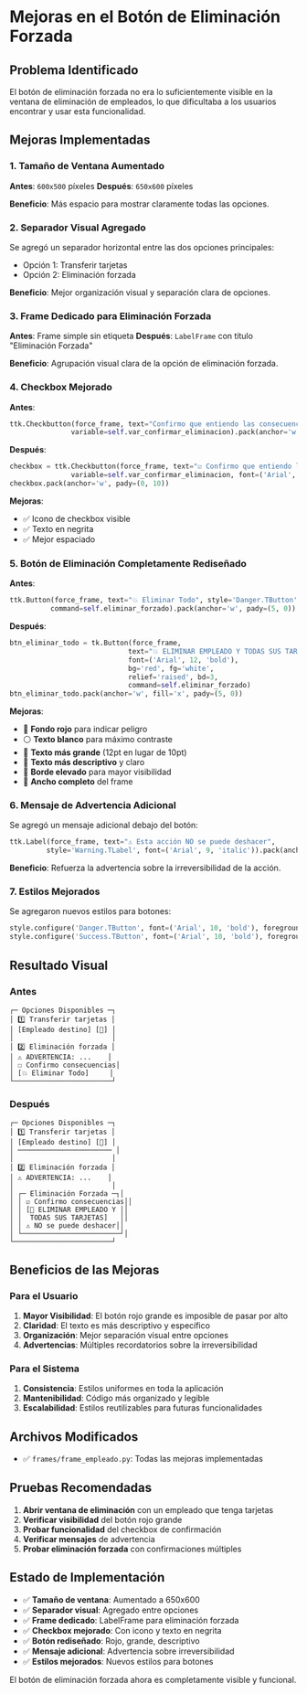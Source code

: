 # Mejoras en el Botón de Eliminación Forzada

## Problema Identificado
El botón de eliminación forzada no era lo suficientemente visible en la ventana de eliminación de empleados, lo que dificultaba a los usuarios encontrar y usar esta funcionalidad.

## Mejoras Implementadas

### 1. Tamaño de Ventana Aumentado
**Antes**: `600x500` píxeles
**Después**: `650x600` píxeles

**Beneficio**: Más espacio para mostrar claramente todas las opciones.

### 2. Separador Visual Agregado
Se agregó un separador horizontal entre las dos opciones principales:
- Opción 1: Transferir tarjetas
- Opción 2: Eliminación forzada

**Beneficio**: Mejor organización visual y separación clara de opciones.

### 3. Frame Dedicado para Eliminación Forzada
**Antes**: Frame simple sin etiqueta
**Después**: `LabelFrame` con título "Eliminación Forzada"

**Beneficio**: Agrupación visual clara de la opción de eliminación forzada.

### 4. Checkbox Mejorado
**Antes**: 
```python
ttk.Checkbutton(force_frame, text="Confirmo que entiendo las consecuencias", 
               variable=self.var_confirmar_eliminacion).pack(anchor='w')
```

**Después**:
```python
checkbox = ttk.Checkbutton(force_frame, text="☑️ Confirmo que entiendo las consecuencias", 
               variable=self.var_confirmar_eliminacion, font=('Arial', 10, 'bold'))
checkbox.pack(anchor='w', pady=(0, 10))
```

**Mejoras**:
- ✅ Icono de checkbox visible
- ✅ Texto en negrita
- ✅ Mejor espaciado

### 5. Botón de Eliminación Completamente Rediseñado

**Antes**:
```python
ttk.Button(force_frame, text="💥 Eliminar Todo", style='Danger.TButton',
          command=self.eliminar_forzado).pack(anchor='w', pady=(5, 0))
```

**Después**:
```python
btn_eliminar_todo = tk.Button(force_frame, 
                             text="💥 ELIMINAR EMPLEADO Y TODAS SUS TARJETAS", 
                             font=('Arial', 12, 'bold'),
                             bg='red', fg='white',
                             relief='raised', bd=3,
                             command=self.eliminar_forzado)
btn_eliminar_todo.pack(anchor='w', fill='x', pady=(5, 0))
```

**Mejoras**:
- 🔴 **Fondo rojo** para indicar peligro
- ⚪ **Texto blanco** para máximo contraste
- 📏 **Texto más grande** (12pt en lugar de 10pt)
- 📝 **Texto más descriptivo** y claro
- 🔲 **Borde elevado** para mayor visibilidad
- 📐 **Ancho completo** del frame

### 6. Mensaje de Advertencia Adicional
Se agregó un mensaje adicional debajo del botón:
```python
ttk.Label(force_frame, text="⚠️ Esta acción NO se puede deshacer", 
         style='Warning.TLabel', font=('Arial', 9, 'italic')).pack(anchor='w', pady=(5, 0))
```

**Beneficio**: Refuerza la advertencia sobre la irreversibilidad de la acción.

### 7. Estilos Mejorados
Se agregaron nuevos estilos para botones:
```python
style.configure('Danger.TButton', font=('Arial', 10, 'bold'), foreground='white', background='red')
style.configure('Success.TButton', font=('Arial', 10, 'bold'), foreground='white', background='green')
```

## Resultado Visual

### Antes
```
┌─ Opciones Disponibles ─┐
│ 1️⃣ Transferir tarjetas │
│ [Empleado destino] [🔄] │
│                        │
│ 2️⃣ Eliminación forzada │
│ ⚠️ ADVERTENCIA: ...    │
│ ☐ Confirmo consecuencias│
│ [💥 Eliminar Todo]     │
└────────────────────────┘
```

### Después
```
┌─ Opciones Disponibles ─┐
│ 1️⃣ Transferir tarjetas │
│ [Empleado destino] [🔄] │
│ ─────────────────────── │
│                        │
│ 2️⃣ Eliminación forzada │
│ ⚠️ ADVERTENCIA: ...    │
│                        │
│ ┌─ Eliminación Forzada ─┐│
│ │ ☑️ Confirmo consecuencias││
│ │ [🔴 ELIMINAR EMPLEADO Y ││
│ │  TODAS SUS TARJETAS]   ││
│ │ ⚠️ NO se puede deshacer││
│ └────────────────────────┘│
└────────────────────────┘
```

## Beneficios de las Mejoras

### Para el Usuario
1. **Mayor Visibilidad**: El botón rojo grande es imposible de pasar por alto
2. **Claridad**: El texto es más descriptivo y específico
3. **Organización**: Mejor separación visual entre opciones
4. **Advertencias**: Múltiples recordatorios sobre la irreversibilidad

### Para el Sistema
1. **Consistencia**: Estilos uniformes en toda la aplicación
2. **Mantenibilidad**: Código más organizado y legible
3. **Escalabilidad**: Estilos reutilizables para futuras funcionalidades

## Archivos Modificados

- ✅ `frames/frame_empleado.py`: Todas las mejoras implementadas

## Pruebas Recomendadas

1. **Abrir ventana de eliminación** con un empleado que tenga tarjetas
2. **Verificar visibilidad** del botón rojo grande
3. **Probar funcionalidad** del checkbox de confirmación
4. **Verificar mensajes** de advertencia
5. **Probar eliminación forzada** con confirmaciones múltiples

## Estado de Implementación

- ✅ **Tamaño de ventana**: Aumentado a 650x600
- ✅ **Separador visual**: Agregado entre opciones
- ✅ **Frame dedicado**: LabelFrame para eliminación forzada
- ✅ **Checkbox mejorado**: Con icono y texto en negrita
- ✅ **Botón rediseñado**: Rojo, grande, descriptivo
- ✅ **Mensaje adicional**: Advertencia sobre irreversibilidad
- ✅ **Estilos mejorados**: Nuevos estilos para botones

El botón de eliminación forzada ahora es completamente visible y funcional.
